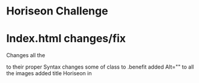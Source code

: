 # Horiseon Challenge

# Index.html changes/fix
Changes all the <div> to their proper Syntax
changes some of class to .benefit
added Alt="" to all the images
added title Horiseon in <title>
fixed Search Engine Optimization so when clicked sends you to that section on the page
added <a> href="/" </a> to Horiseon header so now when you click it, it sends you to the home page
# Index.html removed
.benefit-lead
.benefit-cost
.benefit-brand

# Sytle.css changes
.benefit-lead to .benefit
# Website links
https://lucasr0609.github.io/Horiseon-Challenge/
<a href="https://lucasr0609.github.io/Horiseon-Challenge/">
<img src= "./assets/images/127.0.0.1_5500_Develop_index.html.png" alt="website screenshot">
</a>
<a href="https://github.com/Lucasr0609/Horiseon-Challenge"></a>

